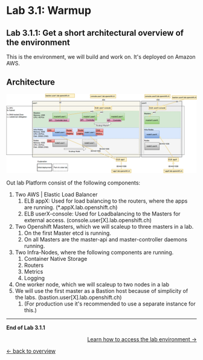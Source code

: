 Lab 3.1: Warmup
============

Lab 3.1.1: Get a short architectural overview of the environment
-------------
This is the environment, we will build and work on. It's deployed on Amazon AWS.

## Architecture
![Lab Openshift cluster overview](311_ops-techlab.png)

Out lab Platform consist of the following components:
1. Two AWS | Elastic Load Balancer
    1. ELB appX: Used for load balancing to the routers, where the apps are running. (*.appX.lab.openshift.ch)
    1. ELB userX-console: Used for Loadbalancing to the Masters for external access. (console.user[X].lab.openshift.ch)
1. Two Openshift Masters, which we will scaleup to three masters in a lab.
    1. On the first Master etcd is running.
    1. On all Masters are the master-api and master-controller daemons running.
1. Two Infra-Nodes, where the following components are running.
    1. Container Native Storage
    1. Routers
    1. Metrics
    1. Logging
1. One worker node, which we will scaleup to two nodes in a lab
1. We will use the first master as a Bastion host because of simplicity of the labs. (bastion.user[X].lab.openshift.ch)
    1. (For production use it's recommended to use a separate instance for this.)

---

**End of Lab 3.1.1**

<p width="100px" align="right"><a href="312_access_environment.md">Learn how to access the lab environment →</a></p>

[← back to overview](../README.md)
